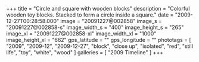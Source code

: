 +++
title = "Circle and square with wooden blocks"
description = "Colorful wooden toy blocks. Stacked to form a circle inside a square."
date = "2009-12-27T00:28:58.000"
image = "20091227@002858"
image_s = "20091227@002858-s"
image_width_s = "400"
image_height_s = "265"
image_xl = "20091227@002858-xl"
image_width_xl = "1000"
image_height_xl = "662"
gps_latitude = ""
gps_longitude = ""
phototags = [ "2009", "2009-12", "2009-12-27", "block", "close up", "isolated", "red", "still life", "toy", "white", "wood" ]
galleries = [ "2009 Timeline" ]
+++
